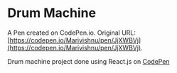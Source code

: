 # Drum Machine


A Pen created on CodePen.io. Original URL: [https://codepen.io/Marivishnu/pen/JjXWBVj](https://codepen.io/Marivishnu/pen/JjXWBVj).

Drum machine project done using React.js on [CodePen](https://codepen.io)
